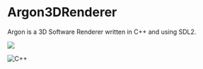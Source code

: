 # Argon3DRenderer
Argon is a 3D Software Renderer written in C++ and using SDL2.

![](https://github.com/ActualHomTanks/gifs/blob/main/2021-05-23%2021-27-34_2.gif)

<img alt="C++" src="https://img.shields.io/badge/C++-F7DF1E?logo=c++&logoColor=black&style=flat" />
